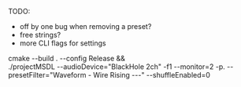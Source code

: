 TODO:

- off by one bug when removing a preset?
- free strings?
- more CLI flags for settings

cmake --build . --config Release && \
./projectMSDL --audioDevice="BlackHole 2ch" -f1  --monitor=2 -p. --presetFilter="Waveform - Wire Rising ---" --shuffleEnabled=0